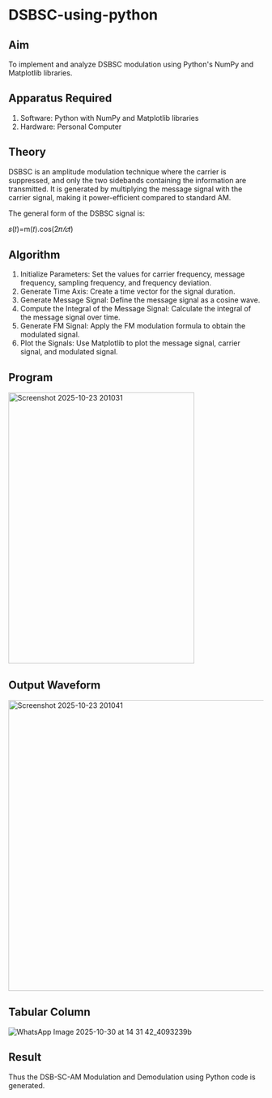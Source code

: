 # DSBSC-using-python

## Aim
To implement and analyze DSBSC modulation using Python's NumPy and Matplotlib libraries. 

## Apparatus Required

1.	Software: Python with NumPy and Matplotlib libraries
2.	Hardware: Personal Computer
  
## Theory

DSBSC is an amplitude modulation technique where the carrier is suppressed, and only the two sidebands containing the information are transmitted. It is generated by multiplying the message signal with the carrier signal, making it power-efficient compared to standard AM.

The general form of the DSBSC signal is:

𝑠(𝑡)=m(𝑡).cos(2𝜋*𝑓𝑐*𝑡)

## Algorithm


1.	Initialize Parameters: Set the values for carrier frequency, message frequency, sampling frequency, and frequency deviation.
2.	Generate Time Axis: Create a time vector for the signal duration.
3.	Generate Message Signal: Define the message signal as a cosine wave.
4.	Compute the Integral of the Message Signal: Calculate the integral of the message signal over time.
5.	Generate FM Signal: Apply the FM modulation formula to obtain the modulated signal.
6.	Plot the Signals: Use Matplotlib to plot the message signal, carrier signal, and modulated signal.

## Program

<img width="367" height="535" alt="Screenshot 2025-10-23 201031" src="https://github.com/user-attachments/assets/432a6be8-4439-4bdf-a6dd-d30a6dd0598d" />

## Output Waveform

<img width="750" height="574" alt="Screenshot 2025-10-23 201041" src="https://github.com/user-attachments/assets/335c1c34-80c2-446d-8640-f91a766ed633" />

## Tabular Column

![WhatsApp Image 2025-10-30 at 14 31 42_4093239b](https://github.com/user-attachments/assets/7dafa5ff-f260-4e56-8e04-ef3548bfdb01)

## Result
Thus the DSB-SC-AM Modulation and Demodulation using Python code is generated.
